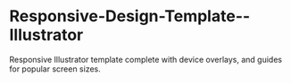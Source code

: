 Responsive-Design-Template--Illustrator
=======================================

Responsive Illustrator template complete with device overlays, and guides for popular screen sizes.